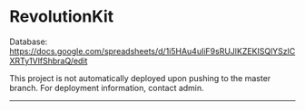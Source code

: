 # RevolutionKit

Database: https://docs.google.com/spreadsheets/d/1i5HAu4uIiF9sRUJlKZEKISQlYSzlCXRTy1VlfShbraQ/edit

This project is not automatically deployed upon pushing to the master branch. For deployment information, contact admin.

---

